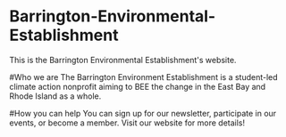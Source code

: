 # Barrington-Environmental-Establishment
This is the Barrington Environmental Establishment's website.

#Who we are
The Barrington Environment Establishment is a student-led climate action nonprofit aiming to BEE the change in the East Bay and Rhode Island as a whole.

#How you can help
You can sign up for our newsletter, participate in our events, or become a member. Visit our website for more details!
